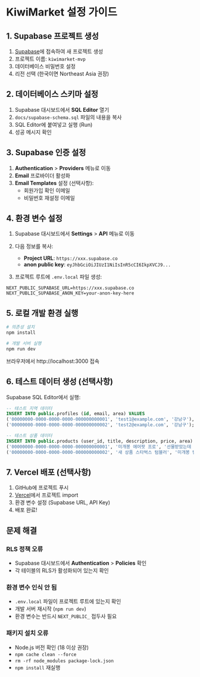 # KiwiMarket 설정 가이드

## 1. Supabase 프로젝트 생성

1. [Supabase](https://supabase.com)에 접속하여 새 프로젝트 생성
2. 프로젝트 이름: `kiwimarket-mvp`
3. 데이터베이스 비밀번호 설정
4. 리전 선택 (한국이면 Northeast Asia 권장)

## 2. 데이터베이스 스키마 설정

1. Supabase 대시보드에서 **SQL Editor** 열기
2. `docs/supabase-schema.sql` 파일의 내용을 복사
3. SQL Editor에 붙여넣고 실행 (Run)
4. 성공 메시지 확인

## 3. Supabase 인증 설정

1. **Authentication** > **Providers** 메뉴로 이동
2. **Email** 프로바이더 활성화
3. **Email Templates** 설정 (선택사항):
   - 회원가입 확인 이메일
   - 비밀번호 재설정 이메일

## 4. 환경 변수 설정

1. Supabase 대시보드에서 **Settings** > **API** 메뉴로 이동
2. 다음 정보를 복사:
   - **Project URL**: `https://xxx.supabase.co`
   - **anon public key**: `eyJhbGciOiJIUzI1NiIsInR5cCI6IkpXVCJ9...`

3. 프로젝트 루트에 `.env.local` 파일 생성:

```env
NEXT_PUBLIC_SUPABASE_URL=https://xxx.supabase.co
NEXT_PUBLIC_SUPABASE_ANON_KEY=your-anon-key-here
```

## 5. 로컬 개발 환경 실행

```bash
# 의존성 설치
npm install

# 개발 서버 실행
npm run dev
```

브라우저에서 http://localhost:3000 접속

## 6. 테스트 데이터 생성 (선택사항)

Supabase SQL Editor에서 실행:

```sql
-- 테스트 지역 데이터
INSERT INTO public.profiles (id, email, area) VALUES
('00000000-0000-0000-0000-000000000001', 'test1@example.com', '강남구'),
('00000000-0000-0000-0000-000000000002', 'test2@example.com', '강남구');

-- 테스트 상품 데이터
INSERT INTO public.products (user_id, title, description, price, area) VALUES
('00000000-0000-0000-0000-000000000001', '미개봉 에어팟 프로', '선물받았는데 이미 있어서 팝니다', 200000, '강남구'),
('00000000-0000-0000-0000-000000000002', '새 상품 스타벅스 텀블러', '미개봉 텀블러 세트입니다', 35000, '강남구');
```

## 7. Vercel 배포 (선택사항)

1. GitHub에 프로젝트 푸시
2. [Vercel](https://vercel.com)에서 프로젝트 import
3. 환경 변수 설정 (Supabase URL, API Key)
4. 배포 완료!

## 문제 해결

### RLS 정책 오류
- Supabase 대시보드에서 **Authentication** > **Policies** 확인
- 각 테이블의 RLS가 활성화되어 있는지 확인

### 환경 변수 인식 안 됨
- `.env.local` 파일이 프로젝트 루트에 있는지 확인
- 개발 서버 재시작 (`npm run dev`)
- 환경 변수는 반드시 `NEXT_PUBLIC_` 접두사 필요

### 패키지 설치 오류
- Node.js 버전 확인 (18 이상 권장)
- `npm cache clean --force`
- `rm -rf node_modules package-lock.json`
- `npm install` 재실행

